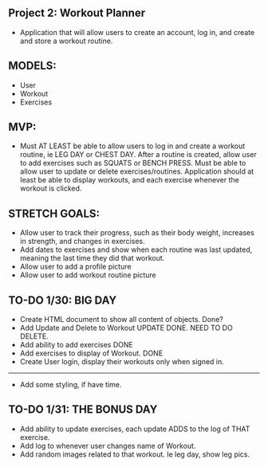## Project 2: Workout Planner
* Application that will allow users to create an account, log in, and create and store a workout routine. 

## MODELS:
* User
* Workout
* Exercises

## MVP:
* Must AT LEAST be able to allow users to log in and create a workout routine, ie LEG DAY or CHEST DAY. After a routine is created, allow user to add exercises such as SQUATS or BENCH PRESS. Must be able to allow user to update or delete exercises/routines. Application should at least be able to display workouts, and each exercise whenever the workout is clicked.

## STRETCH GOALS:
* Allow user to track their progress, such as their body weight, increases in strength, and changes in exercises.
* Add dates to exercises and show when each routine was last updated, meaning the last time they did that workout.
* Allow user to add a profile picture
* Allow user to add workout routine picture

## TO-DO 1/30: BIG DAY
* Create HTML document to show all content of objects.               Done?
* Add Update and Delete to Workout                                               UPDATE DONE. NEED TO DO DELETE.
* Add ability to add exercises                                                           DONE
* Add exercises to display of Workout.                                             DONE
* Create User login, display their workouts only when signed in.

------------------------------------------------------------------------------------

* Add some styling, if have time.

## TO-DO 1/31: THE BONUS DAY
* Add ability to update exercises, each update ADDS to the log of THAT exercise.
* Add log to whenever user changes name of Workout.
* Add random images related to that workout. Ie leg day, show leg pics. 